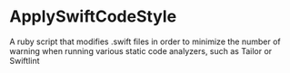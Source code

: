 # ApplySwiftCodeStyle
A ruby script that modifies .swift files in order to minimize the number of warning when running various static code analyzers, such as Tailor or Swiftlint
